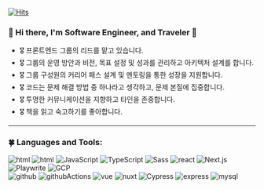 [![Hits](https://hits.seeyoufarm.com/api/count/incr/badge.svg?url=https%3A%2F%2Fgithub.com%2Fmitrvlr%2Fhit-counter&count_bg=%2334AEFF&title_bg=%23555555&icon=&icon_color=%23FFFFFF&title=hits&edge_flat=false)](https://hits.seeyoufarm.com)

### 🌻 Hi there, I'm Software Engineer, and Traveler 👋

- 🎖 프론트엔드 그룹의 리드를 맡고 있습니다.
- 🎖 그룹의 운영 방안과 비전, 목표 설정 및 성과를 관리하고 아키텍처 설계를 합니다.
- 🎖 그룹 구성원의 커리어 패스 설계 및 멘토링을 통한 성장을 지원합니다.
- 🎖 코드는 문제 해결 방법 중 하나라고 생각하고, 문제 본질에 집중합니다.
- 🎖 투명한 커뮤니케이션을 지향하고 타인을 존중합니다.
- 🎖 책을 읽고 숙고하기를 좋아합니다.

---

### 🍀 Languages and Tools:
<!-- Copyright by github.com/mitrvlr -->
<img src="https://img.shields.io/badge/-HTML5-E34F26?style=flat&logo=html5&logoColor=fff" alt="html"/> <img src="https://img.shields.io/badge/-CSS3-1572B6?style=flat&logo=css3&logoColor=fff" alt="html"/>
<img src="https://img.shields.io/badge/-JavaScript-F7DF1E?style=flat&logo=javascript&logoColor=333" alt="JavaScript"/> 
<img src="https://img.shields.io/badge/-TypeScript-3178C6?style=flat&logo=typescript&logoColor=fff" alt="TypeScript"/> 
<img src="https://img.shields.io/badge/-Sass-CC6699?style=flat&logo=sass&logoColor=fff" alt="Sass"/> 
<img src="https://img.shields.io/badge/-React-61DAFB?style=flat&logo=react&logoColor=333" alt="react"/>
<img src="https://img.shields.io/badge/-Next.js-000?style=flat&logo=Next.js&logoColor=fff" alt="Next.js"/>
<img src="https://img.shields.io/badge/-Playwright-2EAD33?style=flat&logo=playwright&logoColor=fff" alt="Playwrite"/> 
<img src="https://img.shields.io/badge/-Google%20Cloud%20Platform-4285F4?style=flat&logo=GoogleCloud&logoColor=fff" alt="GCP"/> 
<br />
<img src="https://img.shields.io/badge/-Github-333?style=flat&logo=github&logoColor=fff" alt="github"/>
<img src="https://img.shields.io/badge/-Github Actions-333?style=flat&logo=githubactions&logoColor=fff" alt="githubActions"/>
<img src="https://img.shields.io/badge/-Vue-4FC08D?style=flat&logo=Vue.js&logoColor=333" alt="vue"/> 
<img src="https://img.shields.io/badge/-Nuxt-00DC82?style=flat&logo=Nuxt.js&logoColor=333" alt="nuxt"/> 
<img src="https://img.shields.io/badge/-Cypress-17202C?style=flat&logo=cypress&logoColor=fff" alt="Cypress"/> 
<img src="https://img.shields.io/badge/-express-FFF?style=flat&logo=express&logoColor=333" alt="express"/>
<img src="https://img.shields.io/badge/-MySql-4479A1?style=flat&logo=mysql&logoColor=fff" alt="mysql"/>
<!--
---

### 🌱 Github:
![](http://github-profile-summary-cards.vercel.app/api/cards/profile-details?username=mitrvlr&theme=monokai)
![](http://github-profile-summary-cards.vercel.app/api/cards/stats?username=mitrvlr&theme=monokai)
![](http://github-profile-summary-cards.vercel.app/api/cards/repos-per-language?username=mitrvlr&theme=monokai)
-->
